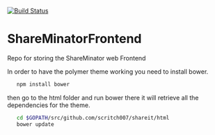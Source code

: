 [![Build Status](https://travis-ci.org/scritch007/ShareMinatorFrontend.svg)](https://travis-ci.org/scritch007/ShareMinatorFrontend)

ShareMinatorFrontend
====================

Repo for storing the ShareMinator web Frontend


In order to have the polymer theme working you need to install bower.


```bash
   npm install bower
```

then go to the html folder and run bower there it will retrieve all the dependencies for the theme.
   
```bash
   cd $GOPATH/src/github.com/scritch007/shareit/html
   bower update
```


